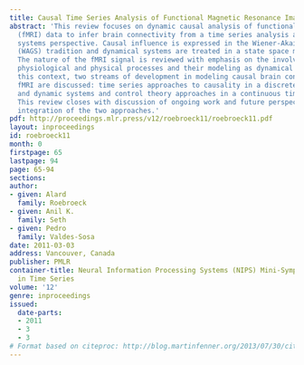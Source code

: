 ```yaml
---
title: Causal Time Series Analysis of Functional Magnetic Resonance Imaging Data.
abstract: 'This review focuses on dynamic causal analysis of functional magnetic resonance
  (fMRI) data to infer brain connectivity from a time series analysis and dynamical
  systems perspective. Causal influence is expressed in the Wiener-Akaike-Granger-Schweder
  (WAGS) tradition and dynamical systems are treated in a state space modeling framework.
  The nature of the fMRI signal is reviewed with emphasis on the involved neuronal,
  physiological and physical processes and their modeling as dynamical systems. In
  this context, two streams of development in modeling causal brain connectivity using
  fMRI are discussed: time series approaches to causality in a discrete time tradition
  and dynamic systems and control theory approaches in a continuous time tradition.
  This review closes with discussion of ongoing work and future perspectives on the
  integration of the two approaches.'
pdf: http://proceedings.mlr.press/v12/roebroeck11/roebroeck11.pdf
layout: inproceedings
id: roebroeck11
month: 0
firstpage: 65
lastpage: 94
page: 65-94
sections: 
author:
- given: Alard
  family: Roebroeck
- given: Anil K.
  family: Seth
- given: Pedro
  family: Valdes-Sosa
date: 2011-03-03
address: Vancouver, Canada
publisher: PMLR
container-title: Neural Information Processing Systems (NIPS) Mini-Symposium on Causality
  in Time Series
volume: '12'
genre: inproceedings
issued:
  date-parts:
  - 2011
  - 3
  - 3
# Format based on citeproc: http://blog.martinfenner.org/2013/07/30/citeproc-yaml-for-bibliographies/
---
```


